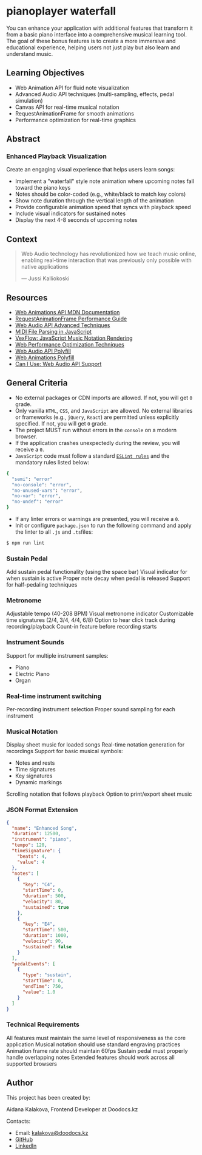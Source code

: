 # pianoplayer waterfall

You can enhance your application with additional features that transform it from a basic piano interface into a comprehensive musical learning tool.
The goal of these bonus features is to create a more immersive and educational experience, helping users not just play but also learn and understand music.

## Learning Objectives

- Web Animation API for fluid note visualization
- Advanced Audio API techniques (multi-sampling, effects, pedal simulation)
- Canvas API for real-time musical notation
- RequestAnimationFrame for smooth animations
- Performance optimization for real-time graphics

## Abstract

### Enhanced Playback Visualization

Create an engaging visual experience that helps users learn songs:

- Implement a "waterfall" style note animation where upcoming notes fall toward the piano keys
- Notes should be color-coded (e.g., white/black to match key colors)
- Show note duration through the vertical length of the animation
- Provide configurable animation speed that syncs with playback speed
- Include visual indicators for sustained notes
- Display the next 4-8 seconds of upcoming notes

## Context

> Web Audio technology has revolutionized how we teach music online, enabling real-time interaction that was previously only possible with native applications
>
> — Jussi Kalliokoski

## Resources

- [Web Animations API MDN Documentation](https://developer.mozilla.org/en-US/docs/Web/API/Web_Animations_API)
- [RequestAnimationFrame Performance Guide](https://css-tricks.com/using-requestanimationframe/)
- [Web Audio API Advanced Techniques](https://www.html5rocks.com/en/tutorials/webaudio/intro/)
- [MIDI File Parsing in JavaScript](https://github.com/mudcube/MIDI.js/)
- [VexFlow: JavaScript Music Notation Rendering](https://github.com/0xfe/vexflow)
- [Web Performance Optimization Techniques](https://developer.mozilla.org/en-US/docs/Web/Performance)
- [Web Audio API Polyfill](https://github.com/chrisguttandin/standardized-audio-context)
- [Web Animations Polyfill](https://github.com/web-animations/web-animations-js)
- [Can I Use: Web Audio API Support](https://caniuse.com/audio-api)

## General Criteria

<!--
    Tip: general criteria here
    You MUST change this points to align with your project.
-->

- No external packages or CDN imports are allowed. If not, you will get `0` grade.
- Only vanilla `HTML`, `CSS`, and `JavaScript` are allowed. No external libraries or frameworks (e.g., `jQuery`, `React`) are permitted unless explicitly specified. If not, you will get `0` grade.
- The project MUST run without errors in the `console` on a modern browser.
- If the application crashes unexpectedly during the review, you will receive a `0`.
- `JavaScript` code must follow a standard [`ESLint rules`](https://eslint.org/docs/latest/use/getting-started) and the mandatory rules listed below:

```sh
{
  "semi": "error"
  "no-console": "error",
  "no-unused-vars": "error",
  "no-var": "error",
  "no-undef": "error"
}
```

- If any linter errors or warnings are presented, you will receive a `0`.
- Init or configure `package.json` to run the following command and apply the linter to all `.js` and `.ts`files:

```sh
$ npm run lint
```

### Sustain Pedal

Add sustain pedal functionality (using the space bar)
Visual indicator for when sustain is active
Proper note decay when pedal is released
Support for half-pedaling techniques

### Metronome

Adjustable tempo (40-208 BPM)
Visual metronome indicator
Customizable time signatures (2/4, 3/4, 4/4, 6/8)
Option to hear click track during recording/playback
Count-in feature before recording starts

### Instrument Sounds

Support for multiple instrument samples:

- Piano
- Electric Piano
- Organ

### Real-time instrument switching

Per-recording instrument selection
Proper sound sampling for each instrument

### Musical Notation

Display sheet music for loaded songs
Real-time notation generation for recordings
Support for basic musical symbols:

- Notes and rests
- Time signatures
- Key signatures
- Dynamic markings

Scrolling notation that follows playback
Option to print/export sheet music

### JSON Format Extension

```json
{
  "name": "Enhanced Song",
  "duration": 12500,
  "instrument": "piano",
  "tempo": 120,
  "timeSignature": {
    "beats": 4,
    "value": 4
  },
  "notes": [
    {
      "key": "C4",
      "startTime": 0,
      "duration": 500,
      "velocity": 80,
      "sustained": true
    },
    {
      "key": "E4",
      "startTime": 500,
      "duration": 1000,
      "velocity": 90,
      "sustained": false
    }
  ],
  "pedalEvents": [
    {
      "type": "sustain",
      "startTime": 0,
      "endTime": 750,
      "value": 1.0
    }
  ]
}
```

### Technical Requirements

All features must maintain the same level of responsiveness as the core application
Musical notation should use standard engraving practices
Animation frame rate should maintain 60fps
Sustain pedal must properly handle overlapping notes
Extended features should work across all supported browsers

## Author

This project has been created by:

Aidana Kalakova, Frontend Developer at Doodocs.kz

Contacts:

- Email: kalakova@doodocs.kz
- [GitHub](https://github.com/aidana-bk)
- [LinkedIn](https://www.linkedin.com/in/aidana-kalakova/)
